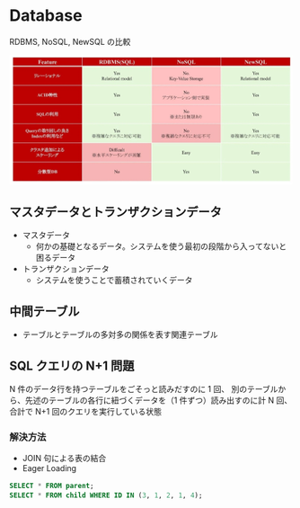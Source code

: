 # Database

RDBMS, NoSQL, NewSQL の比較

![db-comparison](https://github.com/hiromaily/documents/raw/main/images/db-comparison.webp "db-comparison")

## マスタデータとトランザクションデータ

- マスタデータ
  - 何かの基礎となるデータ。システムを使う最初の段階から入ってないと困るデータ
- トランザクションデータ
  - システムを使うことで蓄積されていくデータ

## 中間テーブル

- テーブルとテーブルの多対多の関係を表す関連テーブル

## SQL クエリの N+1 問題

N 件のデータ行を持つテーブルをごそっと読みだすのに 1 回、
別のテーブルから、先述のテーブルの各行に紐づくデータを（1 件ずつ）読み出すのに計 N 回、
合計で N+1 回のクエリを実行している状態

### 解決方法

- JOIN 句による表の結合
- Eager Loading

```sql
SELECT * FROM parent;
SELECT * FROM child WHERE ID IN (3, 1, 2, 1, 4);
```
